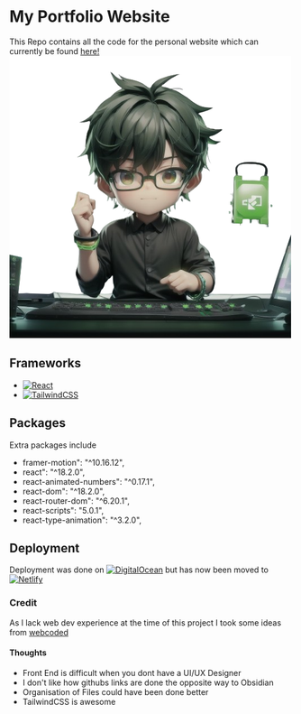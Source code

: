 # My Portfolio Website
This Repo contains all the code for the personal website which can currently be found [here!](https://frasier-sundra.netlify.app)
![HeroImage](./src/assets/HeroImage2-removebg.png)
## Frameworks
* [![React](https://img.shields.io/badge/react-%2320232a.svg?style=for-the-badge&logo=react&logoColor=%2361DAFB)](https://react.dev/)
* [![TailwindCSS](https://img.shields.io/badge/tailwindcss-%2338B2AC.svg?style=for-the-badge&logo=tailwind-css&logoColor=white)](https://tailwindcss.com/)
## Packages
Extra packages include
- framer-motion": "^10.16.12",
- react": "^18.2.0",
- react-animated-numbers": "^0.17.1",
- react-dom": "^18.2.0",
- react-router-dom": "^6.20.1",
- react-scripts": "5.0.1",
- react-type-animation": "^3.2.0",
## Deployment
Deployment was done on [![DigitalOcean](https://img.shields.io/badge/DigitalOcean-%230167ff.svg?style=for-the-badge&logo=digitalOcean&logoColor=white)](https://www.digitalocean.com/) but has now been moved to [![Netlify](https://img.shields.io/badge/netlify-%23000000.svg?style=for-the-badge&logo=netlify&logoColor=#00C7B7)](https://www.netlify.com/)
### Credit
As I lack web dev experience at the time of this project I took some ideas from [webcoded](https://www.youtube.com/watch?v=Kb1f5bvF6f4&t=4985s&ab_channel=webdecoded)
#### Thoughts
- Front End is difficult when you dont have a UI/UX Designer
- I don't like how githubs links are done the opposite way to Obsidian
- Organisation of Files could have been done better
- TailwindCSS is awesome
